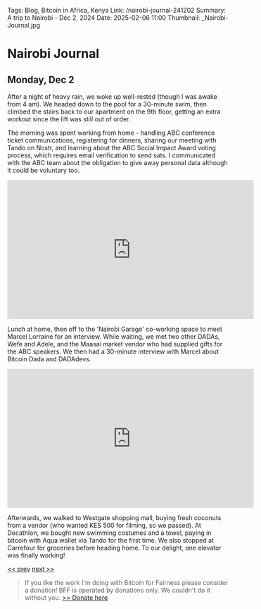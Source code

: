 Tags: Blog, Bitcoin in Africa, Kenya
Link: /nairobi-journal-241202
Summary: A trip to Nairobi - Dec 2, 2024
Date: 2025-02-06 11:00
Thumbnail: _Nairobi-Journal.jpg

# Nairobi Journal

## Monday, Dec 2

After a night of heavy rain, we woke up well-rested (though I was awake from 4 am). We headed down to the pool for a 30-minute swim, then climbed the stairs back to our apartment on the 9th floor, getting an extra workout since the lift was still out of order.

<div id="nostr-embed-note1djxq0n8uhuuqz8a49pfr3gexflw7r7lcs46t0jake0f5vc82dmwqhcgla6"></div><script>  !(function () {    const n=document.createElement('script');n.type='text/javascript';n.async=!0;n.src='https://cdn.jsdelivr.net/gh/nostrband/nostr-embed@0.1.16/dist/nostr-embed.js';    const options = {      showZaps: true,      showCopyAddr: false,      hideNostrich: false,      showFollowing: true,    };    n.onload=function () {      nostrEmbed.init(        'note1djxq0n8uhuuqz8a49pfr3gexflw7r7lcs46t0jake0f5vc82dmwqhcgla6',        '#nostr-embed-note1djxq0n8uhuuqz8a49pfr3gexflw7r7lcs46t0jake0f5vc82dmwqhcgla6',        '',        options      );    };const a=document.getElementsByTagName('script')[0];a.parentNode.insertBefore(n, a);  })();</script>

The morning was spent working from home - handling ABC conference ticket communications, registering for dinners, sharing our meeting with Tando on Nostr, and learning about the ABC Social Impact Award voting process, which requires email verification to send sats. I communicated with the ABC team about the obligation to give away personal data although it could be voluntary too.

<iframe width="560" height="315" src="https://www.youtube.com/embed/q6LZiAC8Qhc" title="YouTube video player" frameborder="0" allow="accelerometer; autoplay; clipboard-write; encrypted-media; gyroscope; picture-in-picture; web-share" allowfullscreen></iframe>

Lunch at home, then off to the 'Nairobi Garage' co-working space to meet Marcel Lorraine for an interview. While waiting, we met two other DADAs, Wefe and Adele, and the Maasai market vendor who had supplied gifts for the ABC speakers. We then had a 30-minute interview with Marcel about Bitcoin Dada and DADAdevs. 

<iframe width="560" height="315" src="https://www.youtube.com/embed/4YFIWdvecZ8" title="YouTube video player" frameborder="0" allow="accelerometer; autoplay; clipboard-write; encrypted-media; gyroscope; picture-in-picture; web-share" allowfullscreen></iframe>

Afterwards, we walked to Westgate shopping mall, buying fresh coconuts from a vendor (who wanted KES 500 for filming, so we passed). At Decathlon, we bought new swimming costumes and a towel, paying in bitcoin with Aqua wallet via Tando for the first time. We also stopped at Carrefour for groceries before heading home. To our delight, one elevator was finally working!

[<< prev](/nairobi-journal-241201) [next >>](/nairobi-journal-241203)

> If you like the work I'm doing with Bitcoin for Fairness please consider a donation! BFF is operated by donations only. We couldn't do it without you. [>> Donate here](https://bffbtc.org/donate/)